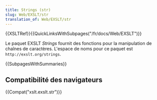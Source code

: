 ```yaml
---
title: Strings (str)
slug: Web/EXSLT/str
translation_of: Web/EXSLT/str
---
```


{{XSLTRef}}{{QuickLinksWithSubpages("/fr/docs/Web/EXSLT")}}

Le paquet EXSLT <i lang="en">Strings</i> fournit des fonctions pour la manipulation de chaînes de caractères. L'espace de noms pour ce paquet est `http://exslt.org/strings`.

{{SubpagesWithSummaries}}

## Compatibilité des navigateurs

{{Compat("xslt.exslt.str")}}

